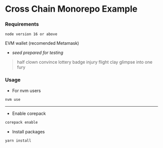 # Cross Chain Monorepo Example

### Requirements
```
node version 16 or above
```

EVM wallet (recomended Metamask)
* _seed prepared for testing_
> half clown convince lottery badge injury flight clay glimpse into one fury

### Usage
* For nvm users
```sh
nvm use
```
---
* Enable corepack
```sh
corepack enable
```
* Install packages
```sh
yarn install
```
